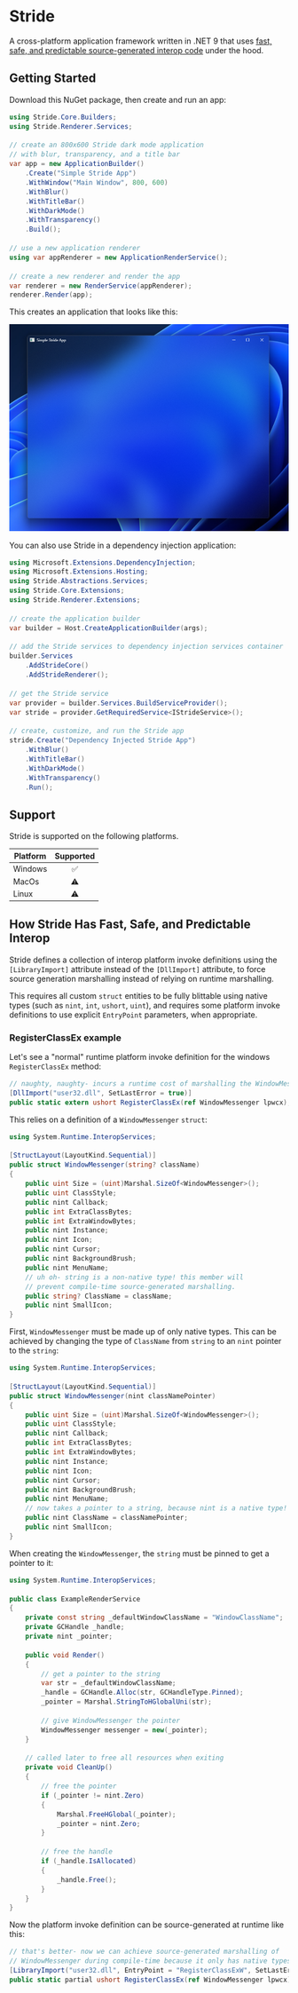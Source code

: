 # Stride
A cross-platform application framework written in .NET 9 that uses [fast, safe, and predictable source-generated interop code](#how-stride-has-fast-safe-and-predictable-interop) under the hood.

## Getting Started
Download this NuGet package, then create and run an app:

```csharp
using Stride.Core.Builders;
using Stride.Renderer.Services;

// create an 800x600 Stride dark mode application
// with blur, transparency, and a title bar
var app = new ApplicationBuilder()
    .Create("Simple Stride App")
    .WithWindow("Main Window", 800, 600)
    .WithBlur()
    .WithTitleBar()
    .WithDarkMode()
    .WithTransparency()
    .Build();

// use a new application renderer
using var appRenderer = new ApplicationRenderService();

// create a new renderer and render the app
var renderer = new RenderService(appRenderer);
renderer.Render(app);
```

This creates an application that looks like this:

![](assets/simple-stride-app.png)

You can also use Stride in a dependency injection application:

```csharp
using Microsoft.Extensions.DependencyInjection;
using Microsoft.Extensions.Hosting;
using Stride.Abstractions.Services;
using Stride.Core.Extensions;
using Stride.Renderer.Extensions;

// create the application builder
var builder = Host.CreateApplicationBuilder(args);

// add the Stride services to dependency injection services container
builder.Services
    .AddStrideCore()
    .AddStrideRenderer();

// get the Stride service
var provider = builder.Services.BuildServiceProvider();
var stride = provider.GetRequiredService<IStrideService>();

// create, customize, and run the Stride app
stride.Create("Dependency Injected Stride App")
    .WithBlur()
    .WithTitleBar()
    .WithDarkMode()
    .WithTransparency()
    .Run();
```

## Support
Stride is supported on the following platforms.

|Platform|Supported|
|--------|:-------:|
|Windows | ✅ |
|MacOs   | ⚠️ |
|Linux   | ⚠️ |

## How Stride Has Fast, Safe, and Predictable Interop
Stride defines a collection of interop platform invoke definitions using the `[LibraryImport]` attribute instead of the `[DllImport]` attribute, to force source generation marshalling instead of relying on runtime marshalling.

This requires all custom `struct` entities to be fully blittable using native types (such as `nint`, `int`, `ushort`, `uint`), and requires some platform invoke definitions to use explicit `EntryPoint` parameters, when appropriate.

### RegisterClassEx example
Let's see a "normal" runtime platform invoke definition for the windows `RegisterClassEx` method:

```csharp
// naughty, naughty- incurs a runtime cost of marshalling the WindowMessenger struct!
[DllImport("user32.dll", SetLastError = true)]
public static extern ushort RegisterClassEx(ref WindowMessenger lpwcx);
```

This relies on a definition of a `WindowMessenger` `struct`:

```csharp
using System.Runtime.InteropServices;

[StructLayout(LayoutKind.Sequential)]
public struct WindowMessenger(string? className)
{
    public uint Size = (uint)Marshal.SizeOf<WindowMessenger>();
    public uint ClassStyle;
    public nint Callback;
    public int ExtraClassBytes;
    public int ExtraWindowBytes;
    public nint Instance;
    public nint Icon;
    public nint Cursor;
    public nint BackgroundBrush;
    public nint MenuName;
    // uh oh- string is a non-native type! this member will
    // prevent compile-time source-generated marshalling.
    public string? ClassName = className;
    public nint SmallIcon;
}
```

First, `WindowMessenger` must be made up of only native types. This can be achieved by changing the type of `ClassName` from `string` to an `nint` pointer to the `string`:

```csharp
using System.Runtime.InteropServices;

[StructLayout(LayoutKind.Sequential)]
public struct WindowMessenger(nint classNamePointer)
{
    public uint Size = (uint)Marshal.SizeOf<WindowMessenger>();
    public uint ClassStyle;
    public nint Callback;
    public int ExtraClassBytes;
    public int ExtraWindowBytes;
    public nint Instance;
    public nint Icon;
    public nint Cursor;
    public nint BackgroundBrush;
    public nint MenuName;
    // now takes a pointer to a string, because nint is a native type!
    public nint ClassName = classNamePointer;
    public nint SmallIcon;
}
```

When creating the `WindowMessenger`, the `string` must be pinned to get a pointer to it:
```csharp
using System.Runtime.InteropServices;

public class ExampleRenderService
{
    private const string _defaultWindowClassName = "WindowClassName";
    private GCHandle _handle;
    private nint _pointer;

    public void Render()
    {
        // get a pointer to the string
        var str = _defaultWindowClassName;
        _handle = GCHandle.Alloc(str, GCHandleType.Pinned);
        _pointer = Marshal.StringToHGlobalUni(str);

        // give WindowMessenger the pointer
        WindowMessenger messenger = new(_pointer);
    }

    // called later to free all resources when exiting
    private void CleanUp()
    {
        // free the pointer
        if (_pointer != nint.Zero)
        {
            Marshal.FreeHGlobal(_pointer);
            _pointer = nint.Zero;
        }

        // free the handle 
        if (_handle.IsAllocated)
        {
            _handle.Free();
        }
    }
}
```

Now the platform invoke definition can be source-generated at runtime like this:

```csharp
// that's better- now we can achieve source-generated marshalling of
// WindowMessenger during compile-time because it only has native types!
[LibraryImport("user32.dll", EntryPoint = "RegisterClassExW", SetLastError = true)]
public static partial ushort RegisterClassEx(ref WindowMessenger lpwcx);
```
